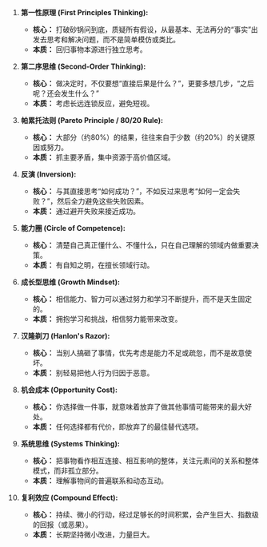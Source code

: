 



1.  **第一性原理 (First Principles Thinking):**
    *   **核心：** 打破砂锅问到底，质疑所有假设，从最基本、无法再分的“事实”出发去思考和解决问题，而不是简单模仿或类比。
    *   **本质：** 回归事物本源进行独立思考。

2.  **第二序思维 (Second-Order Thinking):**
    *   **核心：** 做决定时，不仅要想“直接后果是什么？”，更要多想几步，“之后呢？还会发生什么？”
    *   **本质：** 考虑长远连锁反应，避免短视。

3.  **帕累托法则 (Pareto Principle / 80/20 Rule):**
    *   **核心：** 大部分（约80%）的结果，往往来自于少数（约20%）的关键原因或努力。
    *   **本质：** 抓主要矛盾，集中资源于高价值区域。

4.  **反演 (Inversion):**
    *   **核心：** 与其直接思考“如何成功？”，不如反过来思考“如何一定会失败？”，然后全力避免这些失败因素。
    *   **本质：** 通过避开失败来接近成功。

5.  **能力圈 (Circle of Competence):**
    *   **核心：** 清楚自己真正懂什么、不懂什么，只在自己理解的领域内做重要决策。
    *   **本质：** 有自知之明，在擅长领域行动。

6.  **成长型思维 (Growth Mindset):**
    *   **核心：** 相信能力、智力可以通过努力和学习不断提升，而不是天生固定的。
    *   **本质：** 拥抱学习和挑战，相信努力能带来改变。

7.  **汉隆剃刀 (Hanlon's Razor):**
    *   **核心：** 当别人搞砸了事情，优先考虑是能力不足或疏忽，而不是故意使坏。
    *   **本质：** 别轻易把他人行为归因于恶意。

8.  **机会成本 (Opportunity Cost):**
    *   **核心：** 你选择做一件事，就意味着放弃了做其他事情可能带来的最大好处。
    *   **本质：** 任何选择都有代价，即放弃了的最佳替代选项。

9.  **系统思维 (Systems Thinking):**
    *   **核心：** 把事物看作相互连接、相互影响的整体，关注元素间的关系和整体模式，而非孤立部分。
    *   **本质：** 理解事物间的普遍联系和动态互动。

10. **复利效应 (Compound Effect):**
    *   **核心：** 持续、微小的行动，经过足够长的时间积累，会产生巨大、指数级的回报（或恶果）。
    *   **本质：** 长期坚持微小改进，力量巨大。

